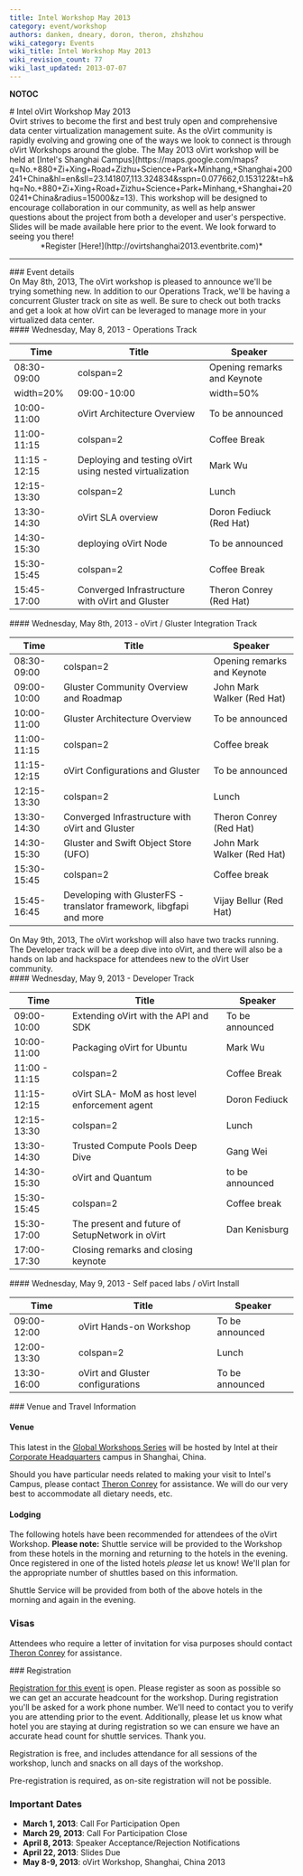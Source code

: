 ```yaml
---
title: Intel Workshop May 2013
category: event/workshop
authors: danken, dneary, doron, theron, zhshzhou
wiki_category: Events
wiki_title: Intel Workshop May 2013
wiki_revision_count: 77
wiki_last_updated: 2013-07-07
---
```


__NOTOC__

<div class="row">
<div class="offset1 span10">
# Intel oVirt Workshop May 2013

</div>
<div class="offset1 span7">
Ovirt strives to become the first and best truly open and comprehensive data center virtualization management suite. As the oVirt community is rapidly evolving and growing one of the ways we look to connect is through oVirt Workshops around the globe. The May 2013 oVirt workshop will be held at [Intel's Shanghai Campus](https://maps.google.com/maps?q=No.+880+Zi+Xing+Road+Zizhu+Science+Park+Minhang,+Shanghai+200241+China&hl=en&sll=23.141807,113.324834&sspn=0.077662,0.153122&t=h&hq=No.+880+Zi+Xing+Road+Zizhu+Science+Park+Minhang,+Shanghai+200241+China&radius=15000&z=13). This workshop will be designed to encourage collaboration in our community, as well as help answer questions about the project from both a developer and user's perspective. Slides will be made available here prior to the event. We look forward to seeing you there!

</div>
<div class="span3"  style="text-align:center">
*Register [Here!](http://ovirtshanghai2013.eventbrite.com)*

</div>
</div>
<hr>
<div class="row">
<div class="span12 pad-sides">
### Event details

</div>
<div class="span12">
On May 8th, 2013, The oVirt workshop is pleased to announce we'll be trying something new. In addition to our Operations Track, we'll be having a concurrent Gluster track on site as well. Be sure to check out both tracks and get a look at how oVirt can be leveraged to manage more in your virtualized data center.

</div>
<div class="span6 pad-sides">
#### Wednesday, May 8, 2013 - Operations Track

| Time                   | Title                                                   | Speaker                     |
|------------------------|---------------------------------------------------------|-----------------------------|
| 08:30-09:00            | colspan=2| Opening remarks and Keynote                  |
| width=20%| 09:00-10:00 | width=50% | oVirt Introduction                          | width=30% | To be announced |
| 10:00-11:00            | oVirt Architecture Overview                             | To be announced             |
| 11:00-11:15            | colspan=2| Coffee Break                                 |
| 11:15 - 12:15          | Deploying and testing oVirt using nested virtualization | Mark Wu                     |
| 12:15-13:30            | colspan=2| Lunch                                        |
| 13:30-14:30            | oVirt SLA overview                                      | Doron Fediuck (Red Hat)     |
| 14:30-15:30            | deploying oVirt Node                                    | To be announced             |
| 15:30-15:45            | colspan=2| Coffee Break                                 |
| 15:45-17:00            | Converged Infrastructure with oVirt and Gluster         | Theron Conrey (Red Hat)     |

</div>
<div class="span6 pad-sides">
#### Wednesday, May 8th, 2013 - oVirt / Gluster Integration Track

| Time        | Title                                                               | Speaker                    |
|-------------|---------------------------------------------------------------------|----------------------------|
| 08:30-09:00 | colspan=2| Opening remarks and Keynote                              |
| 09:00-10:00 | Gluster Community Overview and Roadmap                              | John Mark Walker (Red Hat) |
| 10:00-11:00 | Gluster Architecture Overview                                       | To be announced            |
| 11:00-11:15 | colspan=2| Coffee break                                             |
| 11:15-12:15 | oVirt Configurations and Gluster                                    | To be announced            |
| 12:15-13:30 | colspan=2| Lunch                                                    |
| 13:30-14:30 | Converged Infrastructure with oVirt and Gluster                     | Theron Conrey (Red Hat)    |
| 14:30-15:30 | Gluster and Swift Object Store (UFO)                                | John Mark Walker (Red Hat) |
| 15:30-15:45 | colspan=2| Coffee break                                             |
| 15:45-16:45 | Developing with GlusterFS - translator framework, libgfapi and more | Vijay Bellur (Red Hat)     |

</div>

<div class="span12">
On May 9th, 2013, The oVirt workshop will also have two tracks running. The Developer track will be a deep dive into oVirt, and there will also be a hands on lab and hackspace for attendees new to the oVirt User community.

</div>
<div class="span6 pad-sides">
#### Wednesday, May 9, 2013 - Developer Track

| Time          | Title                                           | Speaker         |
|---------------|-------------------------------------------------|-----------------|
| 09:00-10:00   | Extending oVirt with the API and SDK            | To be announced |
| 10:00-11:00   | Packaging oVirt for Ubuntu                      | Mark Wu         |
| 11:00 - 11:15 | colspan=2| Coffee Break                         |
| 11:15-12:15   | oVirt SLA- MoM as host level enforcement agent  | Doron Fediuck   |
| 12:15-13:30   | colspan=2| Lunch                                |
| 13:30-14:30   | Trusted Compute Pools Deep Dive                 | Gang Wei        |
| 14:30-15:30   | oVirt and Quantum                               | to be announced |
| 15:30-15:45   | colspan=2| Coffee break                         |
| 15:30-17:00   | The present and future of SetupNetwork in oVirt | Dan Kenisburg   |
| 17:00-17:30   | Closing remarks and closing keynote             |

</div>
<div class="span6 pad-sides">
#### Wednesday, May 9, 2013 - Self paced labs / oVirt Install

| Time        | Title                            | Speaker         |
|-------------|----------------------------------|-----------------|
| 09:00-12:00 | oVirt Hands-on Workshop          | To be announced |
| 12:00-13:30 | colspan=2| Lunch                 |
| 13:30-16:00 | oVirt and Gluster configurations | To be announced |

</div>
</div>
<div class="row">
<div class="span6 pad-sides">
### Venue and Travel Information

#### Venue

This latest in the [Global Workshops Series](OVirt_Global_Workshops) will be hosted by Intel at their [Corporate Headquarters](http://goo.gl/maps/KK7y8) campus in Shanghai, China.

Should you have particular needs related to making your visit to Intel's Campus, please contact [ Theron Conrey](User:Theron) for assistance. We will do our very best to accommodate all dietary needs, etc.

#### Lodging

The following hotels have been recommended for attendees of the oVirt Workshop.
**Please note:** Shuttle service will be provided to the Workshop from these hotels in the morning and returning to the hotels in the evening. Once registered in one of the listed hotels *please* let us know! We'll plan for the appropriate number of shuttles based on this information.

Shuttle Service will be provided from both of the above hotels in the morning and again in the evening.

### Visas

Attendees who require a letter of invitation for visa purposes should contact [Theron Conrey](http://wiki.ovirt.org/User:Theron) for assistance.

</div>
<div class="span6 pad-sides">
### Registration

[Registration for this event](http://ovirtshanghai2013.eventbrite.com) is open. Please register as soon as possible so we can get an accurate headcount for the workshop. During registration you'll be asked for a work phone number. We'll need to contact you to verify you are attending prior to the event. Additionally, please let us know what hotel you are staying at during registration so we can ensure we have an accurate head count for shuttle services. Thank you.

Registration is free, and includes attendance for all sessions of the workshop, lunch and snacks on all days of the workshop.

Pre-registration is required, as on-site registration will not be possible.

### Important Dates

*   **March 1, 2013**: Call For Participation Open
*   **March 29, 2013**: Call For Participation Close
*   **April 8, 2013**: Speaker Acceptance/Rejection Notifications
*   **April 22, 2013**: Slides Due
*   **May 8-9, 2013**: oVirt Workshop, Shanghai, China 2013

</div>
</div>
<Category:Events>
